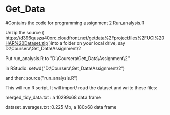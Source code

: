 Get_Data
========
#Contains the code for programming assignment 2 Run_analysis.R



Unzip the source ( https://d396qusza40orc.cloudfront.net/getdata%2Fprojectfiles%2FUCI%20HAR%20Dataset.zip )into a folder on your local drive, say D:\Coursera\Get_Data\Assignment\2

Put run_analysis.R to "D:\Coursera\Get_Data\Assignment\2"

in RStudio: setwd("D:\Coursera\Get_Data\Assignment\2")

and then: source("run_analysis.R")

This will run R script. It will import/ read the dataset and write these files:

merged_tidy_data.txt : a 10299x68 data frame

dataset_averages.txt :0.225 Mb, a 180x68 data frame

